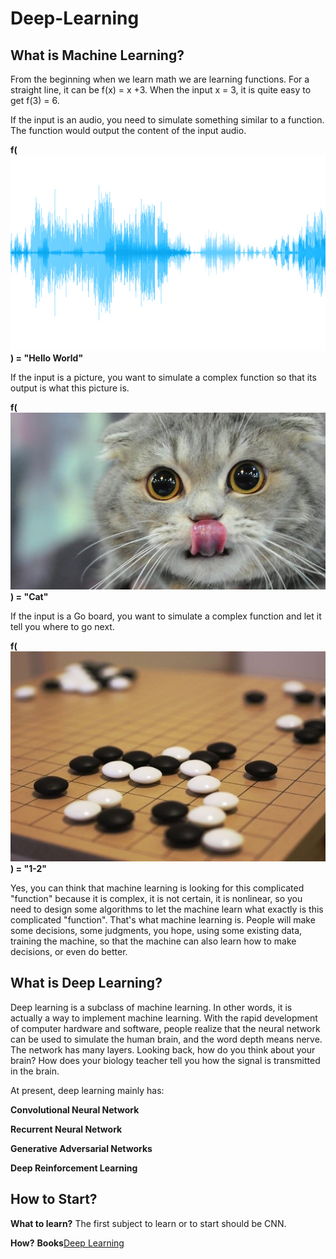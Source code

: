 # Deep-Learning

## What is Machine Learning?
From the beginning when we learn math we are learning functions. For a straight line, it can be f(x) = x +3. When the input x = 3, it is quite easy to get f(3) = 6.

If the input is an audio, you need to simulate something similar to a function. The function would output the content of the input audio.

**f(![image](https://github.com/mattliu777/Deep-Learning/blob/master/image/audioicon_e4_rel.jpg)) = "Hello World"**

If the input is a picture, you want to simulate a complex function so that its output is what this picture is.

**f(![image](https://github.com/mattliu777/Deep-Learning/blob/master/image/p0517py6.jpg)) = "Cat"**

If the input is a Go board, you want to simulate a complex function and let it tell you where to go next.

**f(![image](https://github.com/mattliu777/Deep-Learning/blob/master/image/main-qimg-db601a17da862a35f8ad006aa70e96f1-c.jpg)) = "1-2"**

Yes, you can think that machine learning is looking for this complicated "function" because it is complex, it is not certain, it is nonlinear, so you need to design some algorithms to let the machine learn what exactly is this complicated "function". That's what machine learning is. People will make some decisions, some judgments, you hope, using some existing data, training the machine, so that the machine can also learn how to make decisions, or even do better.

## What is Deep Learning?
Deep learning is a subclass of machine learning. In other words, it is actually a way to implement machine learning. With the rapid development of computer hardware and software, people realize that the neural network can be used to simulate the human brain, and the word depth means nerve. The network has many layers. Looking back, how do you think about your brain? How does your biology teacher tell you how the signal is transmitted in the brain.

At present, deep learning mainly has:

**Convolutional Neural Network**

**Recurrent Neural Network**

**Generative Adversarial Networks**

**Deep Reinforcement Learning**

## How to Start?
**What to learn?** The first subject to learn or to start should be CNN.

**How?** 
  **Books**[Deep Learning](http://www.deeplearningbook.org/)
